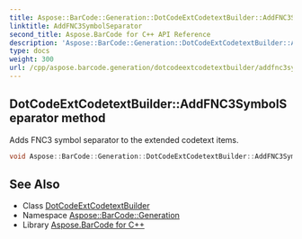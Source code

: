 ```yaml
---
title: Aspose::BarCode::Generation::DotCodeExtCodetextBuilder::AddFNC3SymbolSeparator method
linktitle: AddFNC3SymbolSeparator
second_title: Aspose.BarCode for C++ API Reference
description: 'Aspose::BarCode::Generation::DotCodeExtCodetextBuilder::AddFNC3SymbolSeparator method. Adds FNC3 symbol separator to the extended codetext items in C++.'
type: docs
weight: 300
url: /cpp/aspose.barcode.generation/dotcodeextcodetextbuilder/addfnc3symbolseparator/
---
```

## DotCodeExtCodetextBuilder::AddFNC3SymbolSeparator method


Adds FNC3 symbol separator to the extended codetext items.

```cpp
void Aspose::BarCode::Generation::DotCodeExtCodetextBuilder::AddFNC3SymbolSeparator()
```

## See Also

* Class [DotCodeExtCodetextBuilder](../)
* Namespace [Aspose::BarCode::Generation](../../)
* Library [Aspose.BarCode for C++](../../../)

